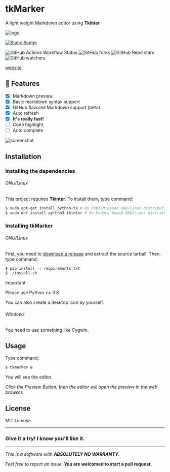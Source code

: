 # tkMarker

A light weight Markdown editor using **Tkinter**

![logo](https://gordonzhang.pythonanywhere.com/static/tkMarker.png)


[![Static Badge](https://img.shields.io/badge/Download%20-%20tkMarker?style=for-the-badge&logo=github&labelColor=black&color=blue&link=https%3A%2F%2Fgithub.com%2FGordonZhang2024%2FtkMarker%2Freleases)](https://github.com/GordonZhang2024/tkMarker/releases)

![GitHub Actions Workflow Status](https://img.shields.io/github/actions/workflow/status/GordonZhang2024/tkMarker/python-app.yml)
![GitHub forks](https://img.shields.io/github/forks/GordonZhang2024/tkMarker)
![GitHub Repo stars](https://img.shields.io/github/stars/GordonZhang2024/tkMarker)
![GitHub watchers](https://img.shields.io/github/watchers/GordonZhang2024/tkMarker)

[website](https://gordonzhang.pythonanywhere.com/projects/tkMarker/)

## 🚀 Features
- [x] Markdown preview
- [x] Basic markdown syntax support
- [x] GitHub flavored Markdown support (beta)
- [x] Auto refresh
- [x] **It's really fast!**
- [ ] Code highlight
- [ ] Auto complete

 ![screenshot](https://github.com/GordonZhang2024/tkMarker/assets/159539185/0b343372-8f77-446c-a11c-4b3ced5d31ed)


## Installation
### Installing the dependencies
###### GNU/Linux
This project requires **Tkinter**.
To install them, type command:
```bash
$ sudo apt-get install python-tk # On Debian based GNU/Linux distributions
$ sudo dnf install python3-tkinter # On Fedora based GNU/Linux distributions
```
### Installing tkMarker
###### GNU/Linux
First, you need to [download a release](https://github.com/GordonZhang2024/tkMarker/releases) and extract the source tarball.
Then, type command:
```bash
$ pip install -r requiremonts.txt
$ ./install.sh
```
> [!IMPORTANT]
> Please use Python >= 3.8

You can also create a desktop icon by yourself.
###### Windows
You need to use something like Cygwin.

## Usage
Type command:
```bash
$ tkmarker &
```
You will see the editor.

*Click the <keyboard>Preview</keyboard> Button, then the editor will open the preview in the web browser.*

## License
MIT License

---

### Give it a try! I know you'll like it.

---
*This is a software with **ABSOLUTELY NO WARRANTY**.*

*Feel free to report an issue.*
**You are welcomed to start a pull request.**
